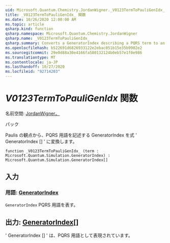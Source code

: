 ```yaml
---
uid: Microsoft.Quantum.Chemistry.JordanWigner._V0123TermToPauliGenIdx_
title: _V0123TermToPauliGenIdx_ 関数
ms.date: 10/26/2020 12:00:00 AM
ms.topic: article
qsharp.kind: function
qsharp.namespace: Microsoft.Quantum.Chemistry.JordanWigner
qsharp.name: _V0123TermToPauliGenIdx_
qsharp.summary: Converts a GeneratorIndex describing a PQRS term to an expression 'GeneratorIndex[]' in terms of Paulis
ms.openlocfilehash: b522691d6826933122e2ebac051b15e35b9902e2
ms.sourcegitcommit: 29e0d88a30e4166fa580132124b0eb57e1f0e986
ms.translationtype: MT
ms.contentlocale: ja-JP
ms.lasthandoff: 10/27/2020
ms.locfileid: "92714203"
---
```

# <a name="_v0123termtopauligenidx_-function"></a>_V0123TermToPauliGenIdx_ 関数

名前空間: [JordanWigner。](xref:Microsoft.Quantum.Chemistry.JordanWigner)

パック [](https://nuget.org/packages/)


Paulis の観点から、PQRS 用語を記述する GeneratorIndex を式 ' GeneratorIndex [] ' に変換します。

```qsharp
function _V0123TermToPauliGenIdx_ (term : Microsoft.Quantum.Simulation.GeneratorIndex) : Microsoft.Quantum.Simulation.GeneratorIndex[]
```


## <a name="input"></a>入力

### <a name="term--generatorindex"></a>用語: [GeneratorIndex](xref:Microsoft.Quantum.Simulation.GeneratorIndex)

`GeneratorIndex` PQRS 用語を表す。



## <a name="output--generatorindex"></a>出力: [GeneratorIndex](xref:Microsoft.Quantum.Simulation.GeneratorIndex)[]

' GeneratorIndex [] ' は、PQRS 用語として表現されています。
